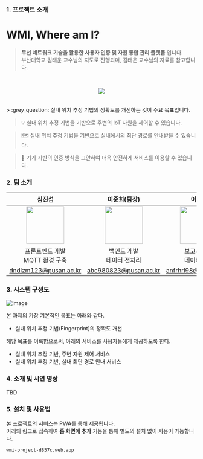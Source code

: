 ### 1. 프로젝트 소개

# WMI, Where am I?
> __무선 네트워크 기술을 활용한 사용자 인증 및 자원 통합 관리 플랫폼__ 입니다.  
> 부산대학교 김태운 교수님의 지도로 진행되며, 김태운 교수님의 자료를 참고합니다.  
<br>  
<p align="center">
 <img src="https://github.com/pnucse-capstone/capstone-2023-1-39/assets/71700079/a3647860-fb31-4725-a7a5-ed2faaefb689">
</p>  
<br>  
> :grey_question: 실내 위치 추정 기법의 정확도를 개선하는 것이 주요 목표입니다.  

> :bulb: 실내 위치 추정 기법을 기반으로 주변의 IoT 자원을 제어할 수 있습니다.

> 🗺️ 실내 위치 추정 기법을 기반으로 실내에서의 최단 경로를 안내받을 수 있습니다. 

> :closed_lock_with_key: 기기 기반의 인증 방식을 고안하여 더욱 안전하게 서비스를 이용할 수 있습니다.  

### 2. 팀 소개

|심진섭|이준희(팀장)|이민경|
|:-:|:-:|:-:|
|<img src="https://avatars.githubusercontent.com/u/71700079?s=400&u=9e9338f1a22b811003f826b00c9b797a01aea381&v=4" width="100" height="100">|<img src="https://avatars.githubusercontent.com/u/80378041?v=4" width="100" height="100">|<img src="https://avatars.githubusercontent.com/u/48466069?v=4" width="100" height="100">|
|프론트엔드 개발 <br> MQTT 환경 구축|백엔드 개발 <br> 데이터 전처리|보고서 작성 <br> 데이터 수집|
|dndlzm123@pusan.ac.kr|abc980823@pusan.ac.kr|anfrhrl98@pusan.ac.kr|

### 3. 시스템 구성도

![image](https://github.com/pnucse-capstone/capstone-2023-1-39/assets/71700079/0483272a-ca6e-4253-8b22-a44cb003cee2)

본 과제의 가장 기본적인 목표는 아래와 같다.  
- 실내 위치 추정 기법(Fingerprint)의 정확도 개선  

해당 목표를 이룩함으로써, 아래의 서비스를 사용자들에게 제공하도록 한다.
- 실내 위치 추정 기반, 주변 자원 제어 서비스
- 실내 위치 추정 기반, 실내 최단 경로 안내 서비스

### 4. 소개 및 시연 영상
TBD

### 5. 설치 및 사용법

본 프로젝트의 서비스는 PWA를 통해 제공됩니다.  
아래의 링크로 접속하여 __홈 화면에 추가__ 기능을 통해 별도의 설치 없이 사용이 가능합니다.  
```
wmi-project-d857c.web.app
```
